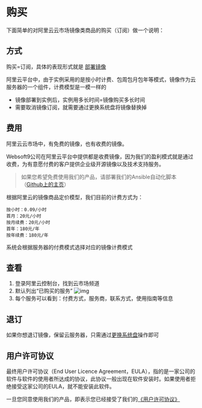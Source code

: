 # 购买

下面简单的对阿里云云市场镜像类商品的购买（订阅）做一个说明：

## 方式

购买=订阅，具体的表现形式就是 [部署镜像](/zh/stack-deployment.md)

阿里云平台中，由于实例采用的是按小时计费、包周包月包年等模式，镜像作为云服务器的一个组件，计费模型是一模一样的

* 镜像部署到实例后，实例用多长时间=镜像购买多长时间
* 需要取消镜像订阅，就需要通过更换系统盘将镜像替换掉

## 费用

阿里云云市场中，有免费的镜像，也有收费的镜像。

Websoft9公司在阿里云平台中提供都是收费镜像，因为我们的盈利模式就是通过收费，为有意愿付费的客户提供企业级开源镜像以及技术支持服务。

> 如果您希望免费使用我们的产品，请部署我们的Ansible自动化脚本（[Github上的主页](https://github.com/websoft9)）

根据阿里云的镜像商品定价模型，我们目前的计费方式为：

``` text
按小时：0.09/小时
首月：20元/小时
按月续费：20元/小时
首年：180元/年
按年续费：180元/年
```

系统会根据服务器的付费模式选择对应的镜像计费模式

## 查看

1. 登录阿里云控制台，找到云市场频道
2. 默认列出“已购买的服务”
   ![img](https://libs.websoft9.com/Websoft9/DocsPicture/en/aliyun/aliyun-mkservices-websoft9.png)
2. 每个服务可以看到：付费方式，服务商，联系方式，使用指南等信息

## 退订

如果你想退订镜像，保留云服务器，只需通过[更换系统盘](/zh/stack-deployment.html#更换系统盘部署)操作即可

## 用户许可协议

最终用户许可协议（End User Licence Agreement，EULA），指的是一家公司的软件与软件的使用者所达成的协议，此协议一般出现在软件安装时。如果使用者拒绝接受这家公司的EULA，就不能安装此软件。

一旦您同意使用我们的产品，即表示您已经接受了我们的[《用户许可协议》](https://support.websoft9.com/docs/legal/zh/eula)